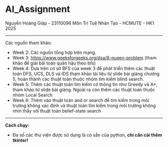 ﻿# AI_Assignment
Nguyễn Hoàng Giáp - 23110096
Môn Trí Tuệ Nhân Tạo - HCMUTE - HK1 2025

---
Các nguồn tham khảo:
- Week 2: Các nguồn tổng hợp trên mạng.
- Week 3: https://www.geeksforgeeks.org/dsa/8-queen-problem (tham khảo để giải bài toán quân hậu theo bfs)
- Week 4: Dựa trên cơ sở BFS của week 3 để phát triển thêm các thuật toán DFS, UCS, DLS và IDS tham khảo tài liệu từ slide bài giảng chương 5, hoàn thành
các thuật toán thuộc nhóm tìm kiếm blind search.
- Week 5: Thêm các thuật toán tìm kiếm có thông tin như Greedy và A*, tham khảo từ slide bài giảng. Ngoài ra còn thêm các thuật toán thuộc nhóm Local Search
- Week 6: Thêm vào thuật toán and or search để tim kiếm trong môi trường không xác định và thuật toán tìm kiếm trong môi trường không nhìn thấy với thuật toán belief-state search
---
**Cách chạy:**
- Đa số các thư viện được sử dụng là có sẵn của python, **chỉ cần cài thêm tkinter!**
